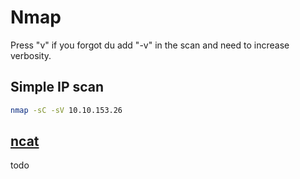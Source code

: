 # Nmap

Press "v" if you forgot du add "-v" in the scan and need to increase verbosity.

## Simple IP scan

```sh
nmap -sC -sV 10.10.153.26
```

## [ncat](https://nmap.org/ncat/)

todo
